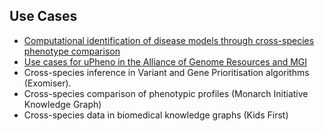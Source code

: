 ## Use Cases

- [Computational identification of disease models through cross-species phenotype comparison](../organization/outreach.md)
- [Use cases for uPheno in the Alliance of Genome Resources and MGI](../organization/outreach.md)
- Cross-species inference in Variant and Gene Prioritisation algorithms (Exomiser).
- Cross-species comparison of phenotypic profiles (Monarch Initiative Knowledge Graph)
- Cross-species data in biomedical knowledge graphs (Kids First)

